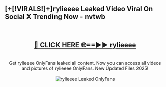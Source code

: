 <h2>[+[!VIRALS!]+]rylieeee Leaked Video Viral On Social X Trending Now - nvtwb</h2>
<br>
<div align="center">
<h2><a href="https://libra.edu.pl?rylieeee" rel="nofollow">🔴 CLICK HERE 🌐==►► rylieeee</a></h2>
<br>
Get rylieeee OnlyFans leaked all content. Now you can access all videos and pictures of rylieeee OnlyFans. New Updated Files 2025!
<br>
<br>
<a href="https://libra.edu.pl?rylieeee" rel="nofollow" data-target="animated-image.originalLink"><img src="https://i.ibb.co.com/WyWwxjT/player-gif2.gif" alt="rylieeee Leaked OnlyFans" style="max-width: 100%; display: inline-block;" data-target="animated-image.originalImage"></a>
</div>
<br>